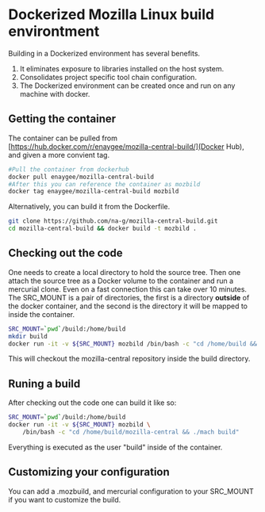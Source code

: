# Dockerized Mozilla Linux build environtment

Building in a Dockerized environment has several benefits.

  1. It eliminates exposure to libraries installed on the host system.
  2. Consolidates project specific tool chain configuration.
  3. The Dockerized environment can be created once and run on any machine with docker.

## Getting the container
The container can be pulled from [https://hub.docker.com/r/enaygee/mozilla-central-build/](Docker Hub), and given a more convient tag.

```sh
#Pull the container from dockerhub
docker pull enaygee/mozilla-central-build
#After this you can reference the container as mozbild
docker tag enaygee/mozilla-central-build mozbild
```

Alternatively, you can build it from the Dockerfile.

```sh
git clone https://github.com/na-g/mozilla-central-build.git
cd mozilla-central-build && docker build -t mozbild .
```

## Checking out the code
One needs to create a local directory to hold the source tree. Then one attach the source tree as a Docker volume to the container and run a mercurial clone. Even on a fast connection this can take over 10 minutes.
The SRC_MOUNT is a pair of directories, the first is a directory __outside__ of the docker container, and the second is the directory it will be mapped to inside the container.

```sh
SRC_MOUNT=`pwd`/build:/home/build
mkdir build
docker run -it -v ${SRC_MOUNT} mozbild /bin/bash -c "cd /home/build && hg clone https://hg.mozilla.org/mozilla-central"
```
This will checkout the mozilla-central repository inside the build directory.

## Runing a build
After checking out the code one can build it like so:

```sh
SRC_MOUNT=`pwd`/build:/home/build
docker run -it -v ${SRC_MOUNT} mozbild \
	/bin/bash -c "cd /home/build/mozilla-central && ./mach build"
```
Everything is executed as the user "build" inside of the container.

## Customizing your configuration

You can add a .mozbuild, and mercurial configuration to your SRC_MOUNT if you want to customize the build.
